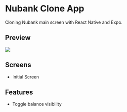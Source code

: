# Nubank Clone App
Cloning Nubank main screen with React Native and Expo.

## Preview
![](https://media.giphy.com/media/MkFmsbV5cgvxfelt5x/giphy.gif)

## Screens
* Initial Screen

## Features
* Toggle balance visibility